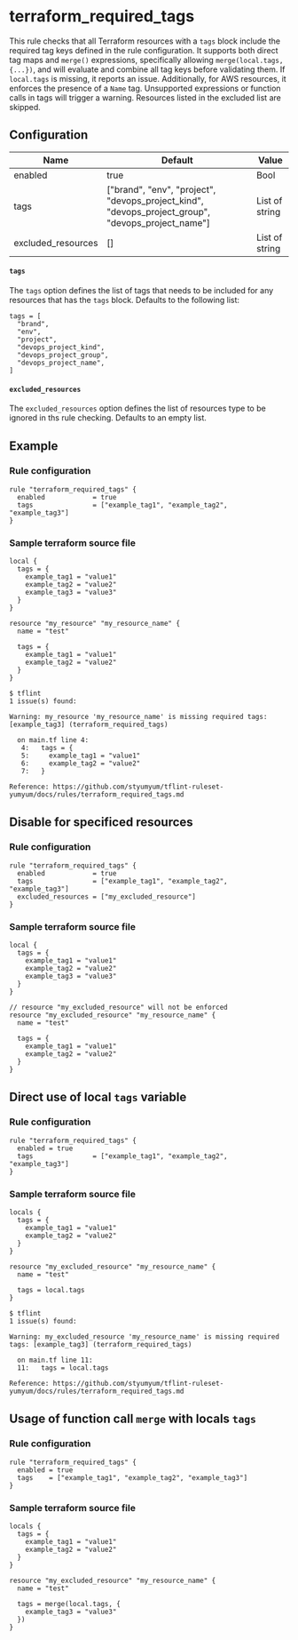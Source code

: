 # terraform_required_tags

This rule checks that all Terraform resources with a `tags` block include the required tag keys defined in the rule configuration. It supports both direct tag maps and `merge()` expressions, specifically allowing `merge(local.tags, {...})`, and will evaluate and combine all tag keys before validating them. If `local.tags` is missing, it reports an issue. Additionally, for AWS resources, it enforces the presence of a `Name` tag. Unsupported expressions or function calls in tags will trigger a warning. Resources listed in the excluded list are skipped.

## Configuration

| Name               | Default                                                                                           | Value          |
| ------------------ | ------------------------------------------------------------------------------------------------- | -------------- |
| enabled            | true                                                                                              | Bool           |
| tags               | ["brand", "env", "project", "devops_project_kind", "devops_project_group", "devops_project_name"] | List of string |
| excluded_resources | []                                                                                                | List of string |

#### `tags`

The `tags` option defines the list of tags that needs to be included for any resources that has the `tags` block. Defaults to the following list:

```hcl
tags = [
  "brand",
  "env",
  "project",
  "devops_project_kind",
  "devops_project_group",
  "devops_project_name",
]
```

#### `excluded_resources`

The `excluded_resources` option defines the list of resources type to be ignored in ths rule checking. Defaults to an empty list.

## Example

### Rule configuration

```hcl
rule "terraform_required_tags" {
  enabled            = true
  tags               = ["example_tag1", "example_tag2", "example_tag3"]
}
```

### Sample terraform source file

```hcl
local {
  tags = {
    example_tag1 = "value1"
    example_tag2 = "value2"
    example_tag3 = "value3"
  }
}

resource "my_resource" "my_resource_name" {
  name = "test"

  tags = {
    example_tag1 = "value1"
    example_tag2 = "value2"
  }
}
```

```
$ tflint
1 issue(s) found:

Warning: my_resource 'my_resource_name' is missing required tags: [example_tag3] (terraform_required_tags)

  on main.tf line 4:
   4:   tags = {
   5:     example_tag1 = "value1"
   6:     example_tag2 = "value2"
   7:   }

Reference: https://github.com/styumyum/tflint-ruleset-yumyum/docs/rules/terraform_required_tags.md
```

## Disable for specificed resources

### Rule configuration

```hcl
rule "terraform_required_tags" {
  enabled            = true
  tags               = ["example_tag1", "example_tag2", "example_tag3"]
  excluded_resources = ["my_excluded_resource"]
}
```

### Sample terraform source file

```hcl
local {
  tags = {
    example_tag1 = "value1"
    example_tag2 = "value2"
    example_tag3 = "value3"
  }
}

// resource "my_excluded_resource" will not be enforced
resource "my_excluded_resource" "my_resource_name" {
  name = "test"

  tags = {
    example_tag1 = "value1"
    example_tag2 = "value2"
  }
}
```

## Direct use of local `tags` variable

### Rule configuration

```hcl
rule "terraform_required_tags" {
  enabled = true
  tags               = ["example_tag1", "example_tag2", "example_tag3"]
}
```

### Sample terraform source file

```hcl
locals {
  tags = {
    example_tag1 = "value1"
    example_tag2 = "value2"
  }
}

resource "my_excluded_resource" "my_resource_name" {
  name = "test"

  tags = local.tags
}
```

```hcl
$ tflint
1 issue(s) found:

Warning: my_excluded_resource 'my_resource_name' is missing required tags: [example_tag3] (terraform_required_tags)

  on main.tf line 11:
  11:   tags = local.tags

Reference: https://github.com/styumyum/tflint-ruleset-yumyum/docs/rules/terraform_required_tags.md
```

## Usage of function call `merge` with locals `tags`

### Rule configuration

```hcl
rule "terraform_required_tags" {
  enabled = true
  tags    = ["example_tag1", "example_tag2", "example_tag3"]
}
```

### Sample terraform source file

```hcl
locals {
  tags = {
    example_tag1 = "value1"
    example_tag2 = "value2"
  }
}

resource "my_excluded_resource" "my_resource_name" {
  name = "test"

  tags = merge(local.tags, {
    example_tag3 = "value3"
  })
}
```
